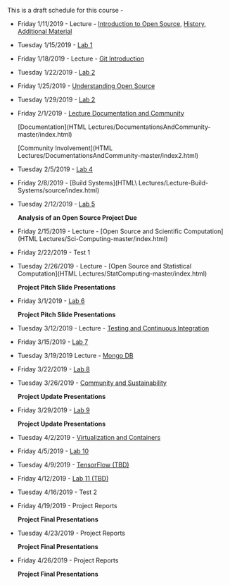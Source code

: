 This is a draft schedule for this course -

* Friday 1/11/2019 - Lecture - [Introduction to Open Source](Lectures/Lecture-1-1.pdf), [History](Lectures/Lecture-1-3.pdf), [Additional Material](Lectures/Lecture-1-2.pdf)

* Tuesday 1/15/2019 - [Lab 1](Labs/Lab1.md)

* Friday 1/18/2019 - Lecture - [Git Introduction](Lectures/Lecture-3.Md)

* Tuesday 1/22/2019 - [Lab 2](Labs/Lab3.md)

* Friday 1/25/2019 - [Understanding Open Source](Lectures/Lec2-Patrick_Masson-S2017.pdf)

* Tuesday 1/29/2019 - [Lab 2](Labs/Lab2.md)

* Friday 2/1/2019 - [Lecture Documentation and Community](Lectures/Lecture-4.Md)

	[Documentation](HTML Lectures/DocumentationsAndCommunity-master/index.html)

	[Community Involvement](HTML Lectures/DocumentationsAndCommunity-master/index2.html)

* Tuesday 2/5/2019 - [Lab 4](Labs/Lab4.md)

* Friday 2/8/2019 - [Build Systems](HTML\ Lectures/Lecture-Build-Systems/source/index.html)

* Tuesday 2/12/2019 - [Lab 5](Labs/Lab5.md)

	**Analysis of an Open Source Project Due**

* Friday 2/15/2019 - Lecture - [Open Source and Scientific Computation](HTML Lectures/Sci-Computing-master/index.html)

* Friday 2/22/2019 - Test 1

* Tuesday 2/26/2019 - Lecture - [Open Source and Statistical Computation](HTML Lectures/StatComputing-master/index.html)

	**Project Pitch Slide Presentations**

* Friday 3/1/2019 - [Lab 6](Labs/Lab6.md)

	**Project Pitch Slide Presentations**

* Tuesday 3/12/2019 - Lecture - [Testing and Continuous Integration](Lectures/TestingAndCI.md)

* Friday 3/15/2019 - [Lab 7](Labs/Lab7.md)

* Tuesday 3/19/2019 Lecture - [Mongo DB](Lectures/MongoDB.pdf)

* Friday 3/22/2019 - [Lab 8](Labs/Lab8.md)

* Tuesday 3/26/2019 - [Community and Sustainability](Lectures/CommunityandSustainability-3-1-2016.pdf)

     **Project Update Presentations** 

* Friday 3/29/2019 - [Lab 9](Labs/Lab9.md)

     **Project Update Presentations** 

* Tuesday 4/2/2019 - [Virtualization and Containers](https://github.com/rcos/CSCI-4961-01-Summer-2018/tree/master/HTML%20Lectures/Virtualization_Lecture)

* Friday 4/5/2019 - [Lab 10](Labs/Lab10-Docker.md)

* Tuesday 4/9/2019 - [TensorFlow (TBD)]()

* Friday 4/12/2019 - [Lab 11 (TBD)]()

* Tuesday 4/16/2019 - Test 2

* Friday 4/19/2019 - Project Reports

	**Project Final Presentations**

* Tuesday 4/23/2019 - Project Reports

	**Project Final Presentations**

* Friday 4/26/2019 - Project Reports

	**Project Final Presentations**

